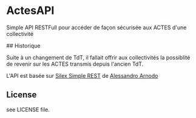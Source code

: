 # ActesAPI

Simple API RESTFull pour accéder de façon sécurisée aux ACTES d'une collectivité

## Historique

Suite à un changement de TdT, il fallait offrir aux collectivités la possiblité de revenir sur les ACTES transmis depuis l'ancien TdT.

L'API est basée sur [Silex Simple REST](https://github.com/vesparny/silex-simple-rest) de [Alessandro Arnodo](http://alessandro.arnodo.net)

## License

see LICENSE file.






